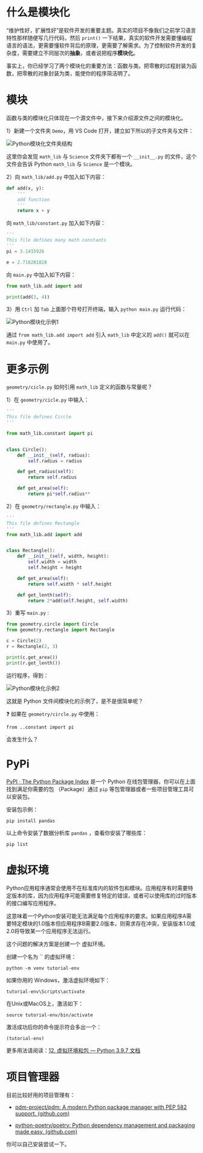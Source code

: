 # 什么是模块化

“维护性好，扩展性好”是软件开发的重要主题。真实的项目不像我们之前学习语言特性那样随便写几行代码，然后 `print()` 一下结果，真实的软件开发需要懂编程语言的语法，更需要懂软件背后的原理，更需要了解需求。为了控制软件开发的复杂度，需要建立不同层次的**抽象**，或者说把程序**模块化**。

 事实上，你已经学习了两个模块化的重要方法：函数与类。把零散的过程封装为函数，把零散的对象封装为类，能使你的程序简洁明了。



# 模块

函数与类的模块化只体现在一个源文件中，接下来介绍源文件之间的模块化。

1）新建一个文件夹 `Demo`，用 VS Code 打开，建立如下所以的子文件夹与文件：

![Python模块化文件夹结构](https://sophia-1303119720.cos.ap-nanjing.myqcloud.com/Python%E6%A8%A1%E5%9D%97%E5%8C%96%E6%96%87%E4%BB%B6%E5%A4%B9%E7%BB%93%E6%9E%84.png)

这里你会发现 `math_lib` 与 `Science` 文件夹下都有一个 `__init__.py` 的文件，这个文件会告诉 Python `math_lib` 与 `Science` 是一个模块。

2）向 `math_lib/add.py` 中加入如下内容：

```python
def add(x, y):
    '''
    add function
    '''
    return x + y
```

向 `math_lib/constant.py` 加入如下内容：

```python
'''
This file defines many math constants
'''
pi = 3.1415926

e = 2.718281828
```

向  `main.py` 中加入如下内容：

```python
from math_lib.add import add

print(add(3, 4))
```

3）用 `Ctrl` 加 `Tab` 上面那个符号打开终端，输入 `python main.py` 运行代码：

![Python模块化示例1](https://sophia-1303119720.cos.ap-nanjing.myqcloud.com/Python%E6%A8%A1%E5%9D%97%E5%8C%96%E7%A4%BA%E4%BE%8B1.png)

通过 `from math_lib.add import add` 引入 `math_lib` 中定义的  `add()` 就可以在 `main.py` 中使用了。



# 更多示例

`geometry/cicle.py` 如何引用 `math_lib` 定义的函数与常量呢？

1）在 `geometry/cicle.py` 中输入：

```python
'''
This file defines Circle
'''

from math_lib.constant import pi


class Circle():
    def __init__(self, radius):
        self.radius = radius

    def get_radius(self):
        return self.radius

    def get_area(self):
        return pi*self.radius**
```

2）在 `geometry/rectangle.py` 中输入：

```python
'''
This file defines Rectangle
'''
from math_lib.add import add


class Rectangle():
    def __init__(self, width, height):
        self.width = width
        self.height = height

    def get_area(self):
        return self.width * self.height

    def get_lenth(self):
        return 2*add(self.height, self.width)
```



3）重写 `main.py` :

```python
from geometry.circle import Circle
from geometry.rectangle import Rectangle

c = Circle(2)
r = Rectangle(2, 3)

print(c.get_area())
print(r.get_lenth())
```

 运行程序，得到：

![Python模块化示例2](https://sophia-1303119720.cos.ap-nanjing.myqcloud.com/Python%E6%A8%A1%E5%9D%97%E5%8C%96%E7%A4%BA%E4%BE%8B2.png)

这就是 Python 文件间模块化的示例了，是不是很简单呢？

:question: 如果在 `geometry/circle.py` 中使用：

```
from ..constant import pi
```

会发生什么？

# PyPi

[PyPI · The Python Package Index](https://pypi.org/) 是一个 Python 在线包管理器，你可以在上面找到满足你需要的包 （Package）通过 `pip` 等包管理器或者一些项目管理工具可以安装包。

安装包示例：

```shell
pip install pandas
```

以上命令安装了数据分析库 `pandas` ，查看你安装了哪些库：

```shell
pip list
```



# 虚拟环境

Python应用程序通常会使用不在标准库内的软件包和模块。应用程序有时需要特定版本的库，因为应用程序可能需要修复特定的错误，或者可以使用库的过时版本的接口编写应用程序。

这意味着一个Python安装可能无法满足每个应用程序的要求。如果应用程序A需要特定模块的1.0版本但应用程序B需要2.0版本，则需求存在冲突，安装版本1.0或2.0将导致某一个应用程序无法运行。

这个问题的解决方案是创建一个 虚拟环境。

创建一个名为 `` 的虚拟环境：

```shell
python -m venv tutorial-env
```

如果你用的 Windows，激活虚拟环境如下：

```shell
tutorial-env\Scripts\activate
```

在Unix或MacOS上，激活如下：

```shell
source tutorial-env/bin/activate
```

激活成功后你的命令提示符会多出一个：

```shell
(tutorial-env)
```

更多用法请阅读：[12. 虚拟环境和包 — Python 3.9.7 文档](https://docs.python.org/zh-cn/3/tutorial/venv.html)



# 项目管理器

目前比较好用的项目管理有：

- [pdm-project/pdm: A modern Python package manager with PEP 582 support. (github.com)](https://github.com/pdm-project/pdm)

- [python-poetry/poetry: Python dependency management and packaging made easy. (github.com)](https://github.com/python-poetry/poetry)

你可以自己安装尝试一下。
